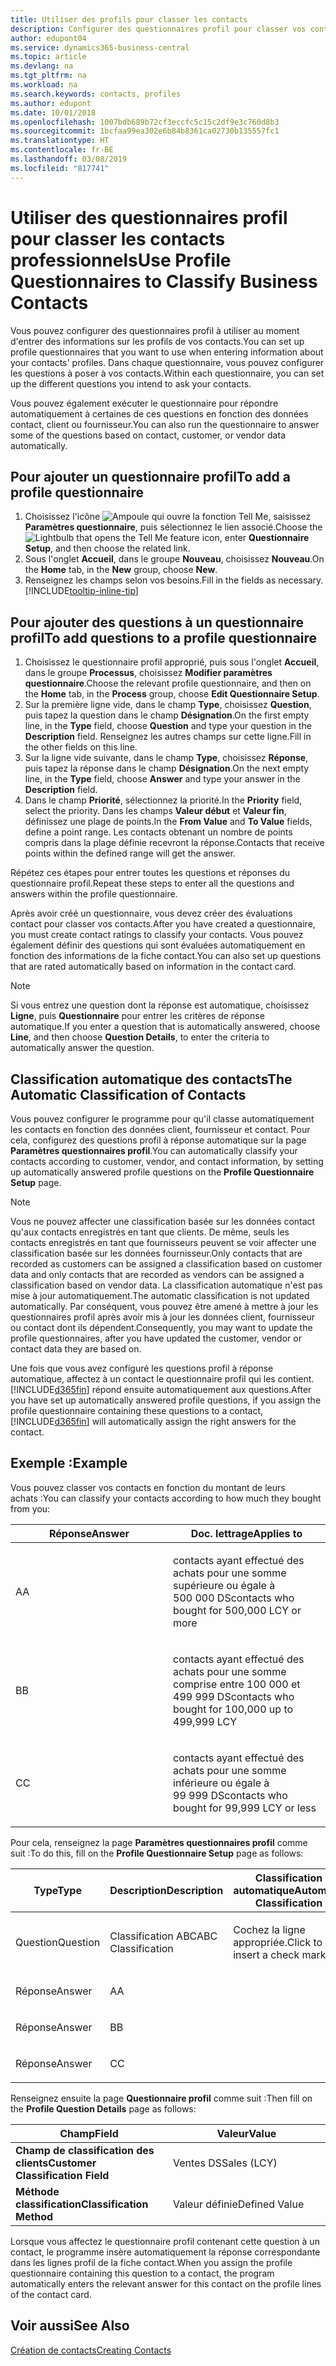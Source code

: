 ```yaml
---
title: Utiliser des profils pour classer les contacts
description: Configurer des questionnaires profil pour classer vos contacts professionnels
author: edupont04
ms.service: dynamics365-business-central
ms.topic: article
ms.devlang: na
ms.tgt_pltfrm: na
ms.workload: na
ms.search.keywords: contacts, profiles
ms.author: edupont
ms.date: 10/01/2018
ms.openlocfilehash: 1007bdb689b72cf3eccfc5c15c2df9e3c760d8b3
ms.sourcegitcommit: 1bcfaa99ea302e6b84b8361ca02730b135557fc1
ms.translationtype: HT
ms.contentlocale: fr-BE
ms.lasthandoff: 03/08/2019
ms.locfileid: "817741"
---
```

# <a name="use-profile-questionnaires-to-classify-business-contacts"></a><span data-ttu-id="93ea2-103">Utiliser des questionnaires profil pour classer les contacts professionnels</span><span class="sxs-lookup"><span data-stu-id="93ea2-103">Use Profile Questionnaires to Classify Business Contacts</span></span>
<span data-ttu-id="93ea2-104">Vous pouvez configurer des questionnaires profil à utiliser au moment d'entrer des informations sur les profils de vos contacts.</span><span class="sxs-lookup"><span data-stu-id="93ea2-104">You can set up profile questionnaires that you want to use when entering information about your contacts' profiles.</span></span> <span data-ttu-id="93ea2-105">Dans chaque questionnaire, vous pouvez configurer les questions à poser à vos contacts.</span><span class="sxs-lookup"><span data-stu-id="93ea2-105">Within each questionnaire, you can set up the different questions you intend to ask your contacts.</span></span>  

<span data-ttu-id="93ea2-106">Vous pouvez également exécuter le questionnaire pour répondre automatiquement à certaines de ces questions en fonction des données contact, client ou fournisseur.</span><span class="sxs-lookup"><span data-stu-id="93ea2-106">You can also run the questionnaire to answer some of the questions based on contact, customer, or vendor data automatically.</span></span>  

## <a name="to-add-a-profile-questionnaire"></a><span data-ttu-id="93ea2-107">Pour ajouter un questionnaire profil</span><span class="sxs-lookup"><span data-stu-id="93ea2-107">To add a profile questionnaire</span></span>
1.  <span data-ttu-id="93ea2-108">Choisissez l'icône ![Ampoule qui ouvre la fonction Tell Me](media/ui-search/search_small.png "Dites-moi ce que vous voulez faire"), saisissez **Paramètres questionnaire**, puis sélectionnez le lien associé.</span><span class="sxs-lookup"><span data-stu-id="93ea2-108">Choose the ![Lightbulb that opens the Tell Me feature](media/ui-search/search_small.png "Tell me what you want to do") icon, enter **Questionnaire Setup**, and then choose the related link.</span></span>  
2.  <span data-ttu-id="93ea2-109">Sous l'onglet **Accueil**, dans le groupe **Nouveau**, choisissez **Nouveau**.</span><span class="sxs-lookup"><span data-stu-id="93ea2-109">On the **Home** tab, in the **New** group, choose **New**.</span></span>  
3.  <span data-ttu-id="93ea2-110">Renseignez les champs selon vos besoins.</span><span class="sxs-lookup"><span data-stu-id="93ea2-110">Fill in the fields as necessary.</span></span> [!INCLUDE[tooltip-inline-tip](includes/tooltip-inline-tip_md.md)]  

## <a name="to-add-questions-to-a-profile-questionnaire"></a><span data-ttu-id="93ea2-111">Pour ajouter des questions à un questionnaire profil</span><span class="sxs-lookup"><span data-stu-id="93ea2-111">To add questions to a profile questionnaire</span></span>
1.  <span data-ttu-id="93ea2-112">Choisissez le questionnaire profil approprié, puis sous l'onglet **Accueil**, dans le groupe **Processus**, choisissez **Modifier paramètres questionnaire**.</span><span class="sxs-lookup"><span data-stu-id="93ea2-112">Choose the relevant profile questionnaire, and then on the **Home** tab, in the **Process** group, choose **Edit Questionnaire Setup**.</span></span>  
2.  <span data-ttu-id="93ea2-113">Sur la première ligne vide, dans le champ **Type**, choisissez **Question**, puis tapez la question dans le champ **Désignation**.</span><span class="sxs-lookup"><span data-stu-id="93ea2-113">On the first empty line, in the **Type** field, choose **Question** and type your question in the **Description** field.</span></span> <span data-ttu-id="93ea2-114">Renseignez les autres champs sur cette ligne.</span><span class="sxs-lookup"><span data-stu-id="93ea2-114">Fill in the other fields on this line.</span></span>  
3.  <span data-ttu-id="93ea2-115">Sur la ligne vide suivante, dans le champ **Type**, choisissez **Réponse**, puis tapez la réponse dans le champ **Désignation**.</span><span class="sxs-lookup"><span data-stu-id="93ea2-115">On the next empty line, in the **Type** field, choose **Answer** and type your answer in the **Description** field.</span></span>  
4.  <span data-ttu-id="93ea2-116">Dans le champ **Priorité**, sélectionnez la priorité.</span><span class="sxs-lookup"><span data-stu-id="93ea2-116">In the **Priority** field, select the priority.</span></span> <span data-ttu-id="93ea2-117">Dans les champs **Valeur début** et **Valeur fin**, définissez une plage de points.</span><span class="sxs-lookup"><span data-stu-id="93ea2-117">In the **From Value** and **To Value** fields, define a point range.</span></span> <span data-ttu-id="93ea2-118">Les contacts obtenant un nombre de points compris dans la plage définie recevront la réponse.</span><span class="sxs-lookup"><span data-stu-id="93ea2-118">Contacts that receive points within the defined range will get the answer.</span></span>  

<span data-ttu-id="93ea2-119">Répétez ces étapes pour entrer toutes les questions et réponses du questionnaire profil.</span><span class="sxs-lookup"><span data-stu-id="93ea2-119">Repeat these steps to enter all the questions and answers within the profile questionnaire.</span></span>

<span data-ttu-id="93ea2-120">Après avoir créé un questionnaire, vous devez créer des évaluations contact pour classer vos contacts.</span><span class="sxs-lookup"><span data-stu-id="93ea2-120">After you have created a questionnaire, you must create contact ratings to classify your contacts.</span></span> <span data-ttu-id="93ea2-121">Vous pouvez également définir des questions qui sont évaluées automatiquement en fonction des informations de la fiche contact.</span><span class="sxs-lookup"><span data-stu-id="93ea2-121">You can also set up questions that are rated automatically based on information in the contact card.</span></span>  

> [!NOTE]
> <span data-ttu-id="93ea2-122">Si vous entrez une question dont la réponse est automatique, choisissez <STRONG>Ligne</STRONG>, puis <STRONG>Questionnaire</STRONG> pour entrer les critères de réponse automatique.</span><span class="sxs-lookup"><span data-stu-id="93ea2-122">If you enter a question that is automatically answered, choose <STRONG>Line</STRONG>, and then choose <STRONG>Question Details</STRONG>, to enter the criteria to automatically answer the question.</span></span>

## <a name="the-automatic-classification-of-contacts"></a><span data-ttu-id="93ea2-123">Classification automatique des contacts</span><span class="sxs-lookup"><span data-stu-id="93ea2-123">The Automatic Classification of Contacts</span></span>
<span data-ttu-id="93ea2-124">Vous pouvez configurer le programme pour qu'il classe automatiquement les contacts en fonction des données client, fournisseur et contact. Pour cela, configurez des questions profil à réponse automatique sur la page **Paramètres questionnaires profil**.</span><span class="sxs-lookup"><span data-stu-id="93ea2-124">You can automatically classify your contacts according to customer, vendor, and contact information, by setting up automatically answered profile questions on the **Profile Questionnaire Setup** page.</span></span>  

> [!NOTE]
> <span data-ttu-id="93ea2-125">Vous ne pouvez affecter une classification basée sur les données contact qu'aux contacts enregistrés en tant que clients. De même, seuls les contacts enregistrés en tant que fournisseurs peuvent se voir affecter une classification basée sur les données fournisseur.</span><span class="sxs-lookup"><span data-stu-id="93ea2-125">Only contacts that are recorded as customers can be assigned a classification based on customer data and only contacts that are recorded as vendors can be assigned a classification based on vendor data.</span></span> <span data-ttu-id="93ea2-126">La classification automatique n'est pas mise à jour automatiquement.</span><span class="sxs-lookup"><span data-stu-id="93ea2-126">The automatic classification is not updated automatically.</span></span> <span data-ttu-id="93ea2-127">Par conséquent, vous pouvez être amené à mettre à jour les questionnaires profil après avoir mis à jour les données client, fournisseur ou contact dont ils dépendent.</span><span class="sxs-lookup"><span data-stu-id="93ea2-127">Consequently, you may want to update the profile questionnaires, after you have updated the customer, vendor or contact data they are based on.</span></span>  

<span data-ttu-id="93ea2-128">Une fois que vous avez configuré les questions profil à réponse automatique, affectez à un contact le questionnaire profil qui les contient. [!INCLUDE[d365fin](includes/d365fin_md.md)] répond ensuite automatiquement aux questions.</span><span class="sxs-lookup"><span data-stu-id="93ea2-128">After you have set up automatically answered profile questions, if you assign the profile questionnaire containing these questions to a contact, [!INCLUDE[d365fin](includes/d365fin_md.md)] will automatically assign the right answers for the contact.</span></span>  

## <a name="example"></a><span data-ttu-id="93ea2-129">Exemple :</span><span class="sxs-lookup"><span data-stu-id="93ea2-129">Example</span></span>
<span data-ttu-id="93ea2-130">Vous pouvez classer vos contacts en fonction du montant de leurs achats :</span><span class="sxs-lookup"><span data-stu-id="93ea2-130">You can classify your contacts according to how much they bought from you:</span></span>

<table>
<colgroup>
<col style="width: 50%" />
<col style="width: 50%" />
</colgroup>
<thead>
<tr class="header">
<th><span data-ttu-id="93ea2-131"><strong>Réponse</strong></span><span class="sxs-lookup"><span data-stu-id="93ea2-131"><strong>Answer</strong></span></span></th>
<th><span data-ttu-id="93ea2-132"><strong>Doc. lettrage</strong></span><span class="sxs-lookup"><span data-stu-id="93ea2-132"><strong>Applies to</strong></span></span></th>
</tr>
</thead>
<tbody>
<tr class="odd">
<td><p><span data-ttu-id="93ea2-133">A</span><span class="sxs-lookup"><span data-stu-id="93ea2-133">A</span></span></p></td>
<td><p><span data-ttu-id="93ea2-134">contacts ayant effectué des achats pour une somme supérieure ou égale à 500 000 DS</span><span class="sxs-lookup"><span data-stu-id="93ea2-134">contacts who bought for 500,000 LCY or more</span></span></p></td>
</tr>
<tr class="even">
<td><p><span data-ttu-id="93ea2-135">B</span><span class="sxs-lookup"><span data-stu-id="93ea2-135">B</span></span></p></td>
<td><p><span data-ttu-id="93ea2-136">contacts ayant effectué des achats pour une somme comprise entre 100 000 et 499 999 DS</span><span class="sxs-lookup"><span data-stu-id="93ea2-136">contacts who bought for 100,000 up to 499,999 LCY</span></span></p></td>
</tr>
<tr class="odd">
<td><p><span data-ttu-id="93ea2-137">C</span><span class="sxs-lookup"><span data-stu-id="93ea2-137">C</span></span></p></td>
<td><p><span data-ttu-id="93ea2-138">contacts ayant effectué des achats pour une somme inférieure ou égale à 99 999 DS</span><span class="sxs-lookup"><span data-stu-id="93ea2-138">contacts who bought for 99,999 LCY or less</span></span></p></td>
</tr>
</tbody>
</table>

<span data-ttu-id="93ea2-139">Pour cela, renseignez la page **Paramètres questionnaires profil** comme suit :</span><span class="sxs-lookup"><span data-stu-id="93ea2-139">To do this, fill on the **Profile Questionnaire Setup** page as follows:</span></span>


<table>
<colgroup>
<col style="width: 20%" />
<col style="width: 20%" />
<col style="width: 20%" />
<col style="width: 20%" />
<col style="width: 20%" />
</colgroup>
<thead>
<tr class="header">
<th><span data-ttu-id="93ea2-140"><strong>Type</strong></span><span class="sxs-lookup"><span data-stu-id="93ea2-140"><strong>Type</strong></span></span></th>
<th><span data-ttu-id="93ea2-141"><strong>Description</strong></span><span class="sxs-lookup"><span data-stu-id="93ea2-141"><strong>Description</strong></span></span></th>
<th><span data-ttu-id="93ea2-142"><strong>Classification automatique</strong></span><span class="sxs-lookup"><span data-stu-id="93ea2-142"><strong>Automatic Classification</strong></span></span></th>
<th><span data-ttu-id="93ea2-143"><strong>Valeur début</strong></span><span class="sxs-lookup"><span data-stu-id="93ea2-143"><strong>From Value</strong></span></span></th>
<th><span data-ttu-id="93ea2-144"><strong>Valeur fin</strong></span><span class="sxs-lookup"><span data-stu-id="93ea2-144"><strong>To Value</strong></span></span></th>
</tr>
</thead>
<tbody>
<tr class="odd">
<td><p><span data-ttu-id="93ea2-145">Question</span><span class="sxs-lookup"><span data-stu-id="93ea2-145">Question</span></span></p></td>
<td><p><span data-ttu-id="93ea2-146">Classification ABC</span><span class="sxs-lookup"><span data-stu-id="93ea2-146">ABC Classification</span></span></p></td>
<td><p><span data-ttu-id="93ea2-147">Cochez la ligne appropriée.</span><span class="sxs-lookup"><span data-stu-id="93ea2-147">Click to insert a check mark</span></span></p></td>
<td><p> </p></td>
<td><p> </p></td>
</tr>
<tr class="even">
<td><p><span data-ttu-id="93ea2-148">Réponse</span><span class="sxs-lookup"><span data-stu-id="93ea2-148">Answer</span></span></p></td>
<td><p><span data-ttu-id="93ea2-149">A</span><span class="sxs-lookup"><span data-stu-id="93ea2-149">A</span></span></p></td>
<td><p> </p></td>
<td><p><span data-ttu-id="93ea2-150">500,000</span><span class="sxs-lookup"><span data-stu-id="93ea2-150">500,000</span></span></p></td>
<td><p> </p></td>
</tr>
<tr class="odd">
<td><p><span data-ttu-id="93ea2-151">Réponse</span><span class="sxs-lookup"><span data-stu-id="93ea2-151">Answer</span></span></p></td>
<td><p><span data-ttu-id="93ea2-152">B</span><span class="sxs-lookup"><span data-stu-id="93ea2-152">B</span></span></p></td>
<td><p> </p></td>
<td><p><span data-ttu-id="93ea2-153">100,000</span><span class="sxs-lookup"><span data-stu-id="93ea2-153">100,000</span></span></p></td>
<td><p><span data-ttu-id="93ea2-154">499,999</span><span class="sxs-lookup"><span data-stu-id="93ea2-154">499,999</span></span></p></td>
</tr>
<tr class="even">
<td><p><span data-ttu-id="93ea2-155">Réponse</span><span class="sxs-lookup"><span data-stu-id="93ea2-155">Answer</span></span></p></td>
<td><p><span data-ttu-id="93ea2-156">C</span><span class="sxs-lookup"><span data-stu-id="93ea2-156">C</span></span></p></td>
<td><p> </p></td>
<td><p> </p></td>
<td><p><span data-ttu-id="93ea2-157">99,999</span><span class="sxs-lookup"><span data-stu-id="93ea2-157">99,999</span></span></p></td>
</tr>
</tbody>
</table>

<span data-ttu-id="93ea2-158">Renseignez ensuite la page **Questionnaire profil** comme suit :</span><span class="sxs-lookup"><span data-stu-id="93ea2-158">Then fill on the **Profile Question Details** page as follows:</span></span>
<table>
<colgroup>
<col style="width: 50%" />
<col style="width: 50%" />
</colgroup>
<thead>
<tr class="header">
<th><span data-ttu-id="93ea2-159"><strong>Champ</strong></span><span class="sxs-lookup"><span data-stu-id="93ea2-159"><strong>Field</strong></span></span></th>
<th><span data-ttu-id="93ea2-160"><strong>Valeur</strong></span><span class="sxs-lookup"><span data-stu-id="93ea2-160"><strong>Value</strong></span></span></th>
</tr>
</thead>
<tbody>
<tr>
<td><span data-ttu-id="93ea2-161"><strong>Champ de classification des clients</strong></span><span class="sxs-lookup"><span data-stu-id="93ea2-161"><strong>Customer Classification Field</strong></span></span></td>
<td><span data-ttu-id="93ea2-162"><emphasis>Ventes DS</emphasis></span><span class="sxs-lookup"><span data-stu-id="93ea2-162"><emphasis>Sales (LCY)</emphasis></span></span></td>
</tr>
<tr>
<td><span data-ttu-id="93ea2-163"><strong>Méthode classification</strong></span><span class="sxs-lookup"><span data-stu-id="93ea2-163"><strong>Classification Method</strong></span></span></td>
<td><span data-ttu-id="93ea2-164"><emphasis>Valeur définie</emphasis></span><span class="sxs-lookup"><span data-stu-id="93ea2-164"><emphasis>Defined Value</emphasis></span></span></td>
</tr>
</tbody>
</table>

<span data-ttu-id="93ea2-165">Lorsque vous affectez le questionnaire profil contenant cette question à un contact, le programme insère automatiquement la réponse correspondante dans les lignes profil de la fiche contact.</span><span class="sxs-lookup"><span data-stu-id="93ea2-165">When you assign the profile questionnaire containing this question to a contact, the program automatically enters the relevant answer for this contact on the profile lines of the contact card.</span></span>

## <a name="see-also"></a><span data-ttu-id="93ea2-166">Voir aussi</span><span class="sxs-lookup"><span data-stu-id="93ea2-166">See Also</span></span>
[<span data-ttu-id="93ea2-167">Création de contacts</span><span class="sxs-lookup"><span data-stu-id="93ea2-167">Creating Contacts</span></span>](marketing-create-contact-companies.md)  
